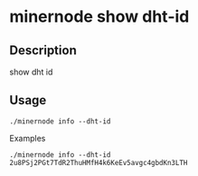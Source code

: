 # minernode show dht-id
## Description
show dht id

## Usage
```
./minernode info --dht-id 

```
Examples
```
./minernode info --dht-id
2u8PSj2PGt7TdR2ThuHMfH4k6KeEv5avgc4gbdKn3LTH
```

